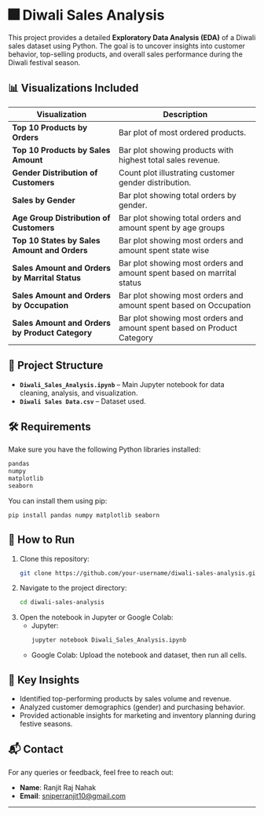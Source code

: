 # 🎆 Diwali Sales Analysis

This project provides a detailed **Exploratory Data Analysis (EDA)** of a Diwali sales dataset using Python. The goal is to uncover insights into customer behavior, top-selling products, and overall sales performance during the Diwali festival season.

## 📊 Visualizations Included

| Visualization                            | Description                                                   |
|-----------------------------------------|---------------------------------------------------------------|
| **Top 10 Products by Orders**           | Bar plot of most ordered products.                            |
| **Top 10 Products by Sales Amount**     | Bar plot showing products with highest total sales revenue.  |
| **Gender Distribution of Customers**    | Count plot illustrating customer gender distribution.         |
| **Sales by Gender**                     | Bar plot showing total orders by gender.                      |
| **Age Group Distribution of Customers** | Bar plot showing total orders and amount spent by age groups          |
| **Top 10 States by Sales Amount and Orders** | Bar plot showing most orders and amount spent state wise         |
| **Sales Amount and Orders by Marrital Status** | Bar plot showing most orders and amount spent based on marrital status         |
| **Sales Amount and Orders by Occupation** | Bar plot showing most orders and amount spent based on Occupation        |
| **Sales Amount and Orders by Product Category** | Bar plot showing most orders and amount spent based on Product Category        |

## 📁 Project Structure

- **`Diwali_Sales_Analysis.ipynb`** – Main Jupyter notebook for data cleaning, analysis, and visualization.
- **`Diwali Sales Data.csv`** – Dataset used.

## 🛠️ Requirements

Make sure you have the following Python libraries installed:

```bash
pandas
numpy
matplotlib
seaborn
```

You can install them using pip:

```bash
pip install pandas numpy matplotlib seaborn
```

## 🚀 How to Run

1. Clone this repository:
   ```bash
   git clone https://github.com/your-username/diwali-sales-analysis.git
   ```
2. Navigate to the project directory:
   ```bash
   cd diwali-sales-analysis
   ```
3. Open the notebook in Jupyter or Google Colab:
   - Jupyter:
     ```bash
     jupyter notebook Diwali_Sales_Analysis.ipynb
     ```
   - Google Colab: Upload the notebook and dataset, then run all cells.

## 📌 Key Insights

- Identified top-performing products by sales volume and revenue.
- Analyzed customer demographics (gender) and purchasing behavior.
- Provided actionable insights for marketing and inventory planning during festive seasons.

## 📬 Contact

For any queries or feedback, feel free to reach out:
- **Name**: Ranjit Raj Nahak
- **Email**: sniperranjit10@gmail.com

---
